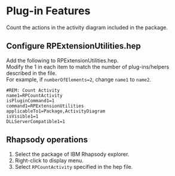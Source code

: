 # Plug-in Features

Count the actions in the activity diagram included in the package.

## Configure RPExtensionUtilities.hep

Add the following to RPExtensionUtilities.hep.  
Modify the 1 in each item to match the number of plug-ins/helpers described in the file.  
For example, if `numberOfElements=2`, change `name1` to `name2`.  

```
#REM: Count Activity
name1=RPCountActivity
isPluginCommand1=1
command1=RPExtensionUtilities
applicableTo1=Package,ActivityDiagram
isVisible1=1
DLLServerCompatible1=1
```

## Rhapsody operations

1. Select the package of IBM Rhapsody explorer.
2. Right-click to display menu.
3. Select `RPCountActivity` specified in the hep file.